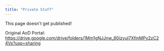```yaml
---
title: "Private Stuff"
---
```


This page doesn't get published!

Original AoD Portal: https://drive.google.com/drive/folders/1Mm1gNJJnw_60izyuI7XfinMPy2zC24Vs?usp=sharing